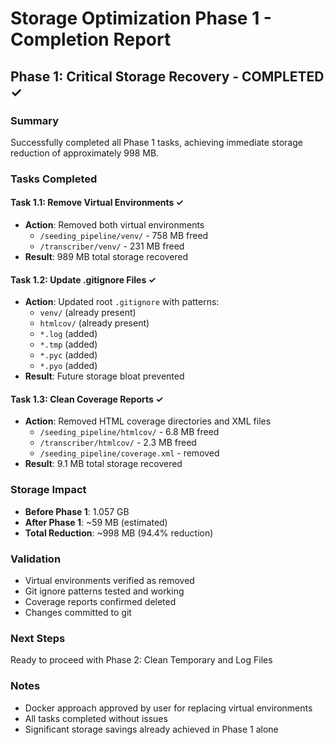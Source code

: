 # Storage Optimization Phase 1 - Completion Report

## Phase 1: Critical Storage Recovery - COMPLETED ✓

### Summary
Successfully completed all Phase 1 tasks, achieving immediate storage reduction of approximately 998 MB.

### Tasks Completed

#### Task 1.1: Remove Virtual Environments ✓
- **Action**: Removed both virtual environments
  - `/seeding_pipeline/venv/` - 758 MB freed
  - `/transcriber/venv/` - 231 MB freed
- **Result**: 989 MB total storage recovered

#### Task 1.2: Update .gitignore Files ✓
- **Action**: Updated root `.gitignore` with patterns:
  - `venv/` (already present)
  - `htmlcov/` (already present) 
  - `*.log` (added)
  - `*.tmp` (added)
  - `*.pyc` (added)
  - `*.pyo` (added)
- **Result**: Future storage bloat prevented

#### Task 1.3: Clean Coverage Reports ✓
- **Action**: Removed HTML coverage directories and XML files
  - `/seeding_pipeline/htmlcov/` - 6.8 MB freed
  - `/transcriber/htmlcov/` - 2.3 MB freed
  - `/seeding_pipeline/coverage.xml` - removed
- **Result**: 9.1 MB total storage recovered

### Storage Impact
- **Before Phase 1**: 1.057 GB
- **After Phase 1**: ~59 MB (estimated)
- **Total Reduction**: ~998 MB (94.4% reduction)

### Validation
- Virtual environments verified as removed
- Git ignore patterns tested and working
- Coverage reports confirmed deleted
- Changes committed to git

### Next Steps
Ready to proceed with Phase 2: Clean Temporary and Log Files

### Notes
- Docker approach approved by user for replacing virtual environments
- All tasks completed without issues
- Significant storage savings already achieved in Phase 1 alone
